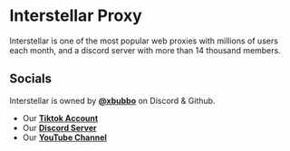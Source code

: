 # Interstellar Proxy

Interstellar is one of the most popular web proxies with millions of users each month, and a discord server with more than 14 thousand members.

## Socials 

Interstellar is owned by **[@xbubbo](https://github.com/xbubbo)** on Discord & Github.

- Our **[Tiktok Account](https://www.tiktok.com/@useinterstellar)**
- Our **[Discord Server](https://discord.gg/interstellar)**
- Our **[YouTube Channel](https://www.youtube.com/@unblocking)**

